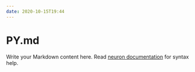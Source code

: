 ```yaml
---
date: 2020-10-15T19:44
---
```


# PY.md

Write your Markdown content here. Read [neuron documentation](https://neuron.zettel.page/2011404.html) for syntax help.

